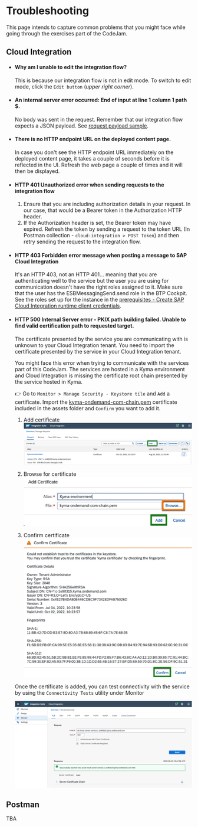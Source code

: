 # Troubleshooting

This page intends to capture common problems that you might face while going through the exercises part of the CodeJam. 

## Cloud Integration

- #### Why am I unable to edit the integration flow?
    This is because our integration flow is not in edit mode. To switch to edit mode, click the `Edit button` (*upper right corner*).

- #### An internal server error occurred: End of input at line 1 column 1 path $.
    No body was sent in the request. Remember that our integration flow expects a JSON payload. See [request payload sample](exercises/03-build-first-integration-flow/assets/request-payload-sample.json).

- #### There is no HTTP endpoint URL on the deployed content page.
    In case you don't see the HTTP endpoint URL immediately on the deployed content page, it takes a couple of seconds before it is reflected in the UI. Refresh the web page a couple of times and it will then be displayed.

- #### HTTP 401 Unauthorized error when sending requests to the integration flow
    1. Ensure that you are including authorization details in your request. In our case, that would be a Bearer token in the Authorization HTTP header.
    2. If the Authorization header is set, the Bearer token may have expired. Refresh the token by sending a request to the token URL (In Postman collection - `cloud-integration > POST Token`) and then retry sending the request to the integration flow.

- #### HTTP 403 Forbidden error message when posting a message to SAP Cloud Integration
    It's an HTTP 403, not an HTTP 401... meaning that you are authenticating well to the service but the user you are using for communication doesn't have the right roles assigned to it. Make sure that the user has the ESBMessagingSend.send role in the BTP Cockpit. See the roles set up for the instance in the [prerequisites - Create SAP Cloud Integration runtime client credentials](prerequisites.md#create-sap-cloud-integration-runtime-client-credentials).

- #### HTTP 500 Internal Server error - PKIX path building failed. Unable to find valid certification path to requested target.
    The certificate presented by the service you are communicating with is unknown to your Cloud Integration tenant. You need to import the certificate presented by the service in your Cloud Integration tenant.

    You might face this error when trying to communicate with the services part of this CodeJam. The services are hosted in a Kyma environment and Cloud Integration is missing the certificate root chain presented by the service hosted in Kyma. 
    
    👉 Go to `Monitor > Manage Security - Keystore tile` and `Add` a certificate. Import the [kyma-ondemand-com-chain.pem](assets/kyma-ondemand-com-chain.pem) certificate included in the assets folder and `Confirm` you want to add it.

    1. Add certificate
    ![Manage Keystore](assets/manage-keystore.png)

    2. Browse for certificate
    ![Add certificate](assets/add-certificate-name.png)

    3. Confirm certificate
    ![Confirm certificate](assets/confirm-certificate.png)

    Once the certificate is added, you can test connectivity with the service by using the `Connectivity Tests` utility under Monitor

    ![Test connectivity](assets/test-connectivity.png)


## Postman

TBA

